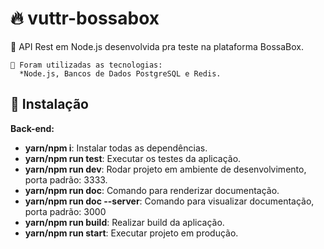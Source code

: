 # 🔥 vuttr-bossabox

🚀 API Rest em Node.js desenvolvida pra teste na plataforma BossaBox.

    🌠 Foram utilizadas as tecnologias:
      *Node.js, Bancos de Dados PostgreSQL e Redis.


 ## 🏁 Instalação

 **Back-end:**

   - **yarn/npm i**: Instalar todas as dependências.
   - **yarn/npm run test**: Executar os testes da aplicação.
   - **yarn/npm run dev**: Rodar projeto em ambiente de desenvolvimento, porta padrão: 3333.
   - **yarn/npm run doc**: Comando para renderizar documentação. 
   - **yarn/npm run doc --server**: Comando para visualizar documentação, porta padrão: 3000 
   - **yarn/npm run build**: Realizar build da aplicação.
   - **yarn/npm run start**: Executar projeto em produção.


